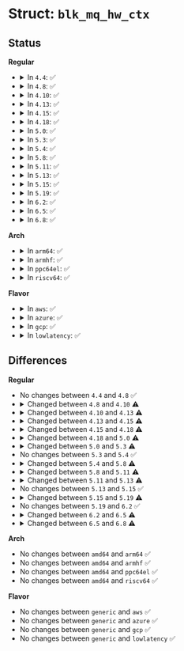 # Struct: <code>blk_mq_hw_ctx</code>

## Status
<b>Regular</b>
<ul>
<li>
<details>
<summary>In <code>4.4</code>: ✅</summary>

```c
struct blk_mq_hw_ctx {
    spinlock_t lock;
    struct list_head dispatch;
    long unsigned int state;
    struct delayed_work run_work;
    struct delayed_work delay_work;
    cpumask_var_t cpumask;
    int next_cpu;
    int next_cpu_batch;
    long unsigned int flags;
    struct request_queue *queue;
    struct blk_flush_queue *fq;
    void *driver_data;
    struct blk_mq_ctxmap ctx_map;
    unsigned int nr_ctx;
    struct blk_mq_ctx **ctxs;
    atomic_t wait_index;
    struct blk_mq_tags *tags;
    long unsigned int queued;
    long unsigned int run;
    long unsigned int dispatched[10];
    unsigned int numa_node;
    unsigned int queue_num;
    atomic_t nr_active;
    struct blk_mq_cpu_notifier cpu_notifier;
    struct kobject kobj;
    long unsigned int poll_invoked;
    long unsigned int poll_success;
};
```
</details>
</li>
<li>
<details>
<summary>In <code>4.8</code>: ✅</summary>

```c
struct blk_mq_hw_ctx {
    spinlock_t lock;
    struct list_head dispatch;
    long unsigned int state;
    struct delayed_work run_work;
    struct delayed_work delay_work;
    cpumask_var_t cpumask;
    int next_cpu;
    int next_cpu_batch;
    long unsigned int flags;
    struct request_queue *queue;
    struct blk_flush_queue *fq;
    void *driver_data;
    struct blk_mq_ctxmap ctx_map;
    unsigned int nr_ctx;
    struct blk_mq_ctx **ctxs;
    atomic_t wait_index;
    struct blk_mq_tags *tags;
    long unsigned int queued;
    long unsigned int run;
    long unsigned int dispatched[10];
    unsigned int numa_node;
    unsigned int queue_num;
    atomic_t nr_active;
    struct blk_mq_cpu_notifier cpu_notifier;
    struct kobject kobj;
    long unsigned int poll_invoked;
    long unsigned int poll_success;
};
```
</details>
</li>
<li>
<details>
<summary>In <code>4.10</code>: ✅</summary>

```c
struct blk_mq_hw_ctx {
    spinlock_t lock;
    struct list_head dispatch;
    long unsigned int state;
    struct work_struct run_work;
    cpumask_var_t cpumask;
    int next_cpu;
    int next_cpu_batch;
    long unsigned int flags;
    struct request_queue *queue;
    struct blk_flush_queue *fq;
    void *driver_data;
    struct sbitmap ctx_map;
    struct blk_mq_ctx **ctxs;
    unsigned int nr_ctx;
    atomic_t wait_index;
    struct blk_mq_tags *tags;
    struct srcu_struct queue_rq_srcu;
    long unsigned int queued;
    long unsigned int run;
    long unsigned int dispatched[7];
    unsigned int numa_node;
    unsigned int queue_num;
    atomic_t nr_active;
    struct delayed_work delay_work;
    struct hlist_node cpuhp_dead;
    struct kobject kobj;
    long unsigned int poll_considered;
    long unsigned int poll_invoked;
    long unsigned int poll_success;
};
```
</details>
</li>
<li>
<details>
<summary>In <code>4.13</code>: ✅</summary>

```c
struct blk_mq_hw_ctx {
    spinlock_t lock;
    struct list_head dispatch;
    long unsigned int state;
    struct delayed_work run_work;
    cpumask_var_t cpumask;
    int next_cpu;
    int next_cpu_batch;
    long unsigned int flags;
    void *sched_data;
    struct request_queue *queue;
    struct blk_flush_queue *fq;
    void *driver_data;
    struct sbitmap ctx_map;
    struct blk_mq_ctx **ctxs;
    unsigned int nr_ctx;
    wait_queue_entry_t dispatch_wait;
    atomic_t wait_index;
    struct blk_mq_tags *tags;
    struct blk_mq_tags *sched_tags;
    long unsigned int queued;
    long unsigned int run;
    long unsigned int dispatched[7];
    unsigned int numa_node;
    unsigned int queue_num;
    atomic_t nr_active;
    struct hlist_node cpuhp_dead;
    struct kobject kobj;
    long unsigned int poll_considered;
    long unsigned int poll_invoked;
    long unsigned int poll_success;
    struct dentry *debugfs_dir;
    struct dentry *sched_debugfs_dir;
    struct srcu_struct queue_rq_srcu[0];
};
```
</details>
</li>
<li>
<details>
<summary>In <code>4.15</code>: ✅</summary>

```c
struct blk_mq_hw_ctx {
    spinlock_t lock;
    struct list_head dispatch;
    long unsigned int state;
    struct delayed_work run_work;
    cpumask_var_t cpumask;
    int next_cpu;
    int next_cpu_batch;
    long unsigned int flags;
    void *sched_data;
    struct request_queue *queue;
    struct blk_flush_queue *fq;
    void *driver_data;
    struct sbitmap ctx_map;
    struct blk_mq_ctx *dispatch_from;
    struct blk_mq_ctx **ctxs;
    unsigned int nr_ctx;
    wait_queue_entry_t dispatch_wait;
    atomic_t wait_index;
    struct blk_mq_tags *tags;
    struct blk_mq_tags *sched_tags;
    long unsigned int queued;
    long unsigned int run;
    long unsigned int dispatched[7];
    unsigned int numa_node;
    unsigned int queue_num;
    atomic_t nr_active;
    struct hlist_node cpuhp_dead;
    struct kobject kobj;
    long unsigned int poll_considered;
    long unsigned int poll_invoked;
    long unsigned int poll_success;
    struct dentry *debugfs_dir;
    struct dentry *sched_debugfs_dir;
    struct srcu_struct queue_rq_srcu[0];
};
```
</details>
</li>
<li>
<details>
<summary>In <code>4.18</code>: ✅</summary>

```c
struct blk_mq_hw_ctx {
    spinlock_t lock;
    struct list_head dispatch;
    long unsigned int state;
    struct delayed_work run_work;
    cpumask_var_t cpumask;
    int next_cpu;
    int next_cpu_batch;
    long unsigned int flags;
    void *sched_data;
    struct request_queue *queue;
    struct blk_flush_queue *fq;
    void *driver_data;
    struct sbitmap ctx_map;
    struct blk_mq_ctx *dispatch_from;
    struct blk_mq_ctx **ctxs;
    unsigned int nr_ctx;
    wait_queue_entry_t dispatch_wait;
    atomic_t wait_index;
    struct blk_mq_tags *tags;
    struct blk_mq_tags *sched_tags;
    long unsigned int queued;
    long unsigned int run;
    long unsigned int dispatched[7];
    unsigned int numa_node;
    unsigned int queue_num;
    atomic_t nr_active;
    unsigned int nr_expired;
    struct hlist_node cpuhp_dead;
    struct kobject kobj;
    long unsigned int poll_considered;
    long unsigned int poll_invoked;
    long unsigned int poll_success;
    struct dentry *debugfs_dir;
    struct dentry *sched_debugfs_dir;
    struct srcu_struct srcu[0];
};
```
</details>
</li>
<li>
<details>
<summary>In <code>5.0</code>: ✅</summary>

```c
struct blk_mq_hw_ctx {
    spinlock_t lock;
    struct list_head dispatch;
    long unsigned int state;
    struct delayed_work run_work;
    cpumask_var_t cpumask;
    int next_cpu;
    int next_cpu_batch;
    long unsigned int flags;
    void *sched_data;
    struct request_queue *queue;
    struct blk_flush_queue *fq;
    void *driver_data;
    struct sbitmap ctx_map;
    struct blk_mq_ctx *dispatch_from;
    unsigned int dispatch_busy;
    short unsigned int type;
    short unsigned int nr_ctx;
    struct blk_mq_ctx **ctxs;
    spinlock_t dispatch_wait_lock;
    wait_queue_entry_t dispatch_wait;
    atomic_t wait_index;
    struct blk_mq_tags *tags;
    struct blk_mq_tags *sched_tags;
    long unsigned int queued;
    long unsigned int run;
    long unsigned int dispatched[7];
    unsigned int numa_node;
    unsigned int queue_num;
    atomic_t nr_active;
    unsigned int nr_expired;
    struct hlist_node cpuhp_dead;
    struct kobject kobj;
    long unsigned int poll_considered;
    long unsigned int poll_invoked;
    long unsigned int poll_success;
    struct dentry *debugfs_dir;
    struct dentry *sched_debugfs_dir;
    struct srcu_struct srcu[0];
};
```
</details>
</li>
<li>
<details>
<summary>In <code>5.3</code>: ✅</summary>

```c
struct blk_mq_hw_ctx {
    spinlock_t lock;
    struct list_head dispatch;
    long unsigned int state;
    struct delayed_work run_work;
    cpumask_var_t cpumask;
    int next_cpu;
    int next_cpu_batch;
    long unsigned int flags;
    void *sched_data;
    struct request_queue *queue;
    struct blk_flush_queue *fq;
    void *driver_data;
    struct sbitmap ctx_map;
    struct blk_mq_ctx *dispatch_from;
    unsigned int dispatch_busy;
    short unsigned int type;
    short unsigned int nr_ctx;
    struct blk_mq_ctx **ctxs;
    spinlock_t dispatch_wait_lock;
    wait_queue_entry_t dispatch_wait;
    atomic_t wait_index;
    struct blk_mq_tags *tags;
    struct blk_mq_tags *sched_tags;
    long unsigned int queued;
    long unsigned int run;
    long unsigned int dispatched[7];
    unsigned int numa_node;
    unsigned int queue_num;
    atomic_t nr_active;
    struct hlist_node cpuhp_dead;
    struct kobject kobj;
    long unsigned int poll_considered;
    long unsigned int poll_invoked;
    long unsigned int poll_success;
    struct dentry *debugfs_dir;
    struct dentry *sched_debugfs_dir;
    struct list_head hctx_list;
    struct srcu_struct srcu[0];
};
```
</details>
</li>
<li>
<details>
<summary>In <code>5.4</code>: ✅</summary>

```c
struct blk_mq_hw_ctx {
    spinlock_t lock;
    struct list_head dispatch;
    long unsigned int state;
    struct delayed_work run_work;
    cpumask_var_t cpumask;
    int next_cpu;
    int next_cpu_batch;
    long unsigned int flags;
    void *sched_data;
    struct request_queue *queue;
    struct blk_flush_queue *fq;
    void *driver_data;
    struct sbitmap ctx_map;
    struct blk_mq_ctx *dispatch_from;
    unsigned int dispatch_busy;
    short unsigned int type;
    short unsigned int nr_ctx;
    struct blk_mq_ctx **ctxs;
    spinlock_t dispatch_wait_lock;
    wait_queue_entry_t dispatch_wait;
    atomic_t wait_index;
    struct blk_mq_tags *tags;
    struct blk_mq_tags *sched_tags;
    long unsigned int queued;
    long unsigned int run;
    long unsigned int dispatched[7];
    unsigned int numa_node;
    unsigned int queue_num;
    atomic_t nr_active;
    struct hlist_node cpuhp_dead;
    struct kobject kobj;
    long unsigned int poll_considered;
    long unsigned int poll_invoked;
    long unsigned int poll_success;
    struct dentry *debugfs_dir;
    struct dentry *sched_debugfs_dir;
    struct list_head hctx_list;
    struct srcu_struct srcu[0];
};
```
</details>
</li>
<li>
<details>
<summary>In <code>5.8</code>: ✅</summary>

```c
struct blk_mq_hw_ctx {
    spinlock_t lock;
    struct list_head dispatch;
    long unsigned int state;
    struct delayed_work run_work;
    cpumask_var_t cpumask;
    int next_cpu;
    int next_cpu_batch;
    long unsigned int flags;
    void *sched_data;
    struct request_queue *queue;
    struct blk_flush_queue *fq;
    void *driver_data;
    struct sbitmap ctx_map;
    struct blk_mq_ctx *dispatch_from;
    unsigned int dispatch_busy;
    short unsigned int type;
    short unsigned int nr_ctx;
    struct blk_mq_ctx **ctxs;
    spinlock_t dispatch_wait_lock;
    wait_queue_entry_t dispatch_wait;
    atomic_t wait_index;
    struct blk_mq_tags *tags;
    struct blk_mq_tags *sched_tags;
    long unsigned int queued;
    long unsigned int run;
    long unsigned int dispatched[7];
    unsigned int numa_node;
    unsigned int queue_num;
    atomic_t nr_active;
    struct hlist_node cpuhp_online;
    struct hlist_node cpuhp_dead;
    struct kobject kobj;
    long unsigned int poll_considered;
    long unsigned int poll_invoked;
    long unsigned int poll_success;
    struct dentry *debugfs_dir;
    struct dentry *sched_debugfs_dir;
    struct list_head hctx_list;
    struct srcu_struct srcu[0];
};
```
</details>
</li>
<li>
<details>
<summary>In <code>5.11</code>: ✅</summary>

```c
struct blk_mq_hw_ctx {
    spinlock_t lock;
    struct list_head dispatch;
    long unsigned int state;
    struct delayed_work run_work;
    cpumask_var_t cpumask;
    int next_cpu;
    int next_cpu_batch;
    long unsigned int flags;
    void *sched_data;
    struct request_queue *queue;
    struct blk_flush_queue *fq;
    void *driver_data;
    struct sbitmap ctx_map;
    struct blk_mq_ctx *dispatch_from;
    unsigned int dispatch_busy;
    short unsigned int type;
    short unsigned int nr_ctx;
    struct blk_mq_ctx **ctxs;
    spinlock_t dispatch_wait_lock;
    wait_queue_entry_t dispatch_wait;
    atomic_t wait_index;
    struct blk_mq_tags *tags;
    struct blk_mq_tags *sched_tags;
    long unsigned int queued;
    long unsigned int run;
    long unsigned int dispatched[7];
    unsigned int numa_node;
    unsigned int queue_num;
    atomic_t nr_active;
    atomic_t elevator_queued;
    struct hlist_node cpuhp_online;
    struct hlist_node cpuhp_dead;
    struct kobject kobj;
    long unsigned int poll_considered;
    long unsigned int poll_invoked;
    long unsigned int poll_success;
    struct dentry *debugfs_dir;
    struct dentry *sched_debugfs_dir;
    struct list_head hctx_list;
    struct srcu_struct srcu[0];
};
```
</details>
</li>
<li>
<details>
<summary>In <code>5.13</code>: ✅</summary>

```c
struct blk_mq_hw_ctx {
    spinlock_t lock;
    struct list_head dispatch;
    long unsigned int state;
    struct delayed_work run_work;
    cpumask_var_t cpumask;
    int next_cpu;
    int next_cpu_batch;
    long unsigned int flags;
    void *sched_data;
    struct request_queue *queue;
    struct blk_flush_queue *fq;
    void *driver_data;
    struct sbitmap ctx_map;
    struct blk_mq_ctx *dispatch_from;
    unsigned int dispatch_busy;
    short unsigned int type;
    short unsigned int nr_ctx;
    struct blk_mq_ctx **ctxs;
    spinlock_t dispatch_wait_lock;
    wait_queue_entry_t dispatch_wait;
    atomic_t wait_index;
    struct blk_mq_tags *tags;
    struct blk_mq_tags *sched_tags;
    long unsigned int queued;
    long unsigned int run;
    long unsigned int dispatched[7];
    unsigned int numa_node;
    unsigned int queue_num;
    atomic_t nr_active;
    struct hlist_node cpuhp_online;
    struct hlist_node cpuhp_dead;
    struct kobject kobj;
    long unsigned int poll_considered;
    long unsigned int poll_invoked;
    long unsigned int poll_success;
    struct dentry *debugfs_dir;
    struct dentry *sched_debugfs_dir;
    struct list_head hctx_list;
    struct srcu_struct srcu[0];
};
```
</details>
</li>
<li>
<details>
<summary>In <code>5.15</code>: ✅</summary>

```c
struct blk_mq_hw_ctx {
    spinlock_t lock;
    struct list_head dispatch;
    long unsigned int state;
    struct delayed_work run_work;
    cpumask_var_t cpumask;
    int next_cpu;
    int next_cpu_batch;
    long unsigned int flags;
    void *sched_data;
    struct request_queue *queue;
    struct blk_flush_queue *fq;
    void *driver_data;
    struct sbitmap ctx_map;
    struct blk_mq_ctx *dispatch_from;
    unsigned int dispatch_busy;
    short unsigned int type;
    short unsigned int nr_ctx;
    struct blk_mq_ctx **ctxs;
    spinlock_t dispatch_wait_lock;
    wait_queue_entry_t dispatch_wait;
    atomic_t wait_index;
    struct blk_mq_tags *tags;
    struct blk_mq_tags *sched_tags;
    long unsigned int queued;
    long unsigned int run;
    long unsigned int dispatched[7];
    unsigned int numa_node;
    unsigned int queue_num;
    atomic_t nr_active;
    struct hlist_node cpuhp_online;
    struct hlist_node cpuhp_dead;
    struct kobject kobj;
    long unsigned int poll_considered;
    long unsigned int poll_invoked;
    long unsigned int poll_success;
    struct dentry *debugfs_dir;
    struct dentry *sched_debugfs_dir;
    struct list_head hctx_list;
    struct srcu_struct srcu[0];
};
```
</details>
</li>
<li>
<details>
<summary>In <code>5.19</code>: ✅</summary>

```c
struct blk_mq_hw_ctx {
    spinlock_t lock;
    struct list_head dispatch;
    long unsigned int state;
    struct delayed_work run_work;
    cpumask_var_t cpumask;
    int next_cpu;
    int next_cpu_batch;
    long unsigned int flags;
    void *sched_data;
    struct request_queue *queue;
    struct blk_flush_queue *fq;
    void *driver_data;
    struct sbitmap ctx_map;
    struct blk_mq_ctx *dispatch_from;
    unsigned int dispatch_busy;
    short unsigned int type;
    short unsigned int nr_ctx;
    struct blk_mq_ctx **ctxs;
    spinlock_t dispatch_wait_lock;
    wait_queue_entry_t dispatch_wait;
    atomic_t wait_index;
    struct blk_mq_tags *tags;
    struct blk_mq_tags *sched_tags;
    long unsigned int queued;
    long unsigned int run;
    unsigned int numa_node;
    unsigned int queue_num;
    atomic_t nr_active;
    struct hlist_node cpuhp_online;
    struct hlist_node cpuhp_dead;
    struct kobject kobj;
    struct dentry *debugfs_dir;
    struct dentry *sched_debugfs_dir;
    struct list_head hctx_list;
};
```
</details>
</li>
<li>
<details>
<summary>In <code>6.2</code>: ✅</summary>

```c
struct blk_mq_hw_ctx {
    spinlock_t lock;
    struct list_head dispatch;
    long unsigned int state;
    struct delayed_work run_work;
    cpumask_var_t cpumask;
    int next_cpu;
    int next_cpu_batch;
    long unsigned int flags;
    void *sched_data;
    struct request_queue *queue;
    struct blk_flush_queue *fq;
    void *driver_data;
    struct sbitmap ctx_map;
    struct blk_mq_ctx *dispatch_from;
    unsigned int dispatch_busy;
    short unsigned int type;
    short unsigned int nr_ctx;
    struct blk_mq_ctx **ctxs;
    spinlock_t dispatch_wait_lock;
    wait_queue_entry_t dispatch_wait;
    atomic_t wait_index;
    struct blk_mq_tags *tags;
    struct blk_mq_tags *sched_tags;
    long unsigned int queued;
    long unsigned int run;
    unsigned int numa_node;
    unsigned int queue_num;
    atomic_t nr_active;
    struct hlist_node cpuhp_online;
    struct hlist_node cpuhp_dead;
    struct kobject kobj;
    struct dentry *debugfs_dir;
    struct dentry *sched_debugfs_dir;
    struct list_head hctx_list;
};
```
</details>
</li>
<li>
<details>
<summary>In <code>6.5</code>: ✅</summary>

```c
struct blk_mq_hw_ctx {
    spinlock_t lock;
    struct list_head dispatch;
    long unsigned int state;
    struct delayed_work run_work;
    cpumask_var_t cpumask;
    int next_cpu;
    int next_cpu_batch;
    long unsigned int flags;
    void *sched_data;
    struct request_queue *queue;
    struct blk_flush_queue *fq;
    void *driver_data;
    struct sbitmap ctx_map;
    struct blk_mq_ctx *dispatch_from;
    unsigned int dispatch_busy;
    short unsigned int type;
    short unsigned int nr_ctx;
    struct blk_mq_ctx **ctxs;
    spinlock_t dispatch_wait_lock;
    wait_queue_entry_t dispatch_wait;
    atomic_t wait_index;
    struct blk_mq_tags *tags;
    struct blk_mq_tags *sched_tags;
    long unsigned int run;
    unsigned int numa_node;
    unsigned int queue_num;
    atomic_t nr_active;
    struct hlist_node cpuhp_online;
    struct hlist_node cpuhp_dead;
    struct kobject kobj;
    struct dentry *debugfs_dir;
    struct dentry *sched_debugfs_dir;
    struct list_head hctx_list;
};
```
</details>
</li>
<li>
<details>
<summary>In <code>6.8</code>: ✅</summary>

```c
struct blk_mq_hw_ctx {
    spinlock_t lock;
    struct list_head dispatch;
    long unsigned int state;
    struct delayed_work run_work;
    cpumask_var_t cpumask;
    int next_cpu;
    int next_cpu_batch;
    long unsigned int flags;
    void *sched_data;
    struct request_queue *queue;
    struct blk_flush_queue *fq;
    void *driver_data;
    struct sbitmap ctx_map;
    struct blk_mq_ctx *dispatch_from;
    unsigned int dispatch_busy;
    short unsigned int type;
    short unsigned int nr_ctx;
    struct blk_mq_ctx **ctxs;
    spinlock_t dispatch_wait_lock;
    wait_queue_entry_t dispatch_wait;
    atomic_t wait_index;
    struct blk_mq_tags *tags;
    struct blk_mq_tags *sched_tags;
    unsigned int numa_node;
    unsigned int queue_num;
    atomic_t nr_active;
    struct hlist_node cpuhp_online;
    struct hlist_node cpuhp_dead;
    struct kobject kobj;
    struct dentry *debugfs_dir;
    struct dentry *sched_debugfs_dir;
    struct list_head hctx_list;
};
```
</details>
</li>
</ul>
<b>Arch</b>
<ul>
<li>
<details>
<summary>In <code>arm64</code>: ✅</summary>

```c
struct blk_mq_hw_ctx {
    spinlock_t lock;
    struct list_head dispatch;
    long unsigned int state;
    struct delayed_work run_work;
    cpumask_var_t cpumask;
    int next_cpu;
    int next_cpu_batch;
    long unsigned int flags;
    void *sched_data;
    struct request_queue *queue;
    struct blk_flush_queue *fq;
    void *driver_data;
    struct sbitmap ctx_map;
    struct blk_mq_ctx *dispatch_from;
    unsigned int dispatch_busy;
    short unsigned int type;
    short unsigned int nr_ctx;
    struct blk_mq_ctx **ctxs;
    spinlock_t dispatch_wait_lock;
    wait_queue_entry_t dispatch_wait;
    atomic_t wait_index;
    struct blk_mq_tags *tags;
    struct blk_mq_tags *sched_tags;
    long unsigned int queued;
    long unsigned int run;
    long unsigned int dispatched[7];
    unsigned int numa_node;
    unsigned int queue_num;
    atomic_t nr_active;
    struct hlist_node cpuhp_dead;
    struct kobject kobj;
    long unsigned int poll_considered;
    long unsigned int poll_invoked;
    long unsigned int poll_success;
    struct dentry *debugfs_dir;
    struct dentry *sched_debugfs_dir;
    struct list_head hctx_list;
    struct srcu_struct srcu[0];
};
```
</details>
</li>
<li>
<details>
<summary>In <code>armhf</code>: ✅</summary>

```c
struct blk_mq_hw_ctx {
    spinlock_t lock;
    struct list_head dispatch;
    long unsigned int state;
    struct delayed_work run_work;
    cpumask_var_t cpumask;
    int next_cpu;
    int next_cpu_batch;
    long unsigned int flags;
    void *sched_data;
    struct request_queue *queue;
    struct blk_flush_queue *fq;
    void *driver_data;
    struct sbitmap ctx_map;
    struct blk_mq_ctx *dispatch_from;
    unsigned int dispatch_busy;
    short unsigned int type;
    short unsigned int nr_ctx;
    struct blk_mq_ctx **ctxs;
    spinlock_t dispatch_wait_lock;
    wait_queue_entry_t dispatch_wait;
    atomic_t wait_index;
    struct blk_mq_tags *tags;
    struct blk_mq_tags *sched_tags;
    long unsigned int queued;
    long unsigned int run;
    long unsigned int dispatched[7];
    unsigned int numa_node;
    unsigned int queue_num;
    atomic_t nr_active;
    struct hlist_node cpuhp_dead;
    struct kobject kobj;
    long unsigned int poll_considered;
    long unsigned int poll_invoked;
    long unsigned int poll_success;
    struct dentry *debugfs_dir;
    struct dentry *sched_debugfs_dir;
    struct list_head hctx_list;
    struct srcu_struct srcu[0];
};
```
</details>
</li>
<li>
<details>
<summary>In <code>ppc64el</code>: ✅</summary>

```c
struct blk_mq_hw_ctx {
    spinlock_t lock;
    struct list_head dispatch;
    long unsigned int state;
    struct delayed_work run_work;
    cpumask_var_t cpumask;
    int next_cpu;
    int next_cpu_batch;
    long unsigned int flags;
    void *sched_data;
    struct request_queue *queue;
    struct blk_flush_queue *fq;
    void *driver_data;
    struct sbitmap ctx_map;
    struct blk_mq_ctx *dispatch_from;
    unsigned int dispatch_busy;
    short unsigned int type;
    short unsigned int nr_ctx;
    struct blk_mq_ctx **ctxs;
    spinlock_t dispatch_wait_lock;
    wait_queue_entry_t dispatch_wait;
    atomic_t wait_index;
    struct blk_mq_tags *tags;
    struct blk_mq_tags *sched_tags;
    long unsigned int queued;
    long unsigned int run;
    long unsigned int dispatched[7];
    unsigned int numa_node;
    unsigned int queue_num;
    atomic_t nr_active;
    struct hlist_node cpuhp_dead;
    struct kobject kobj;
    long unsigned int poll_considered;
    long unsigned int poll_invoked;
    long unsigned int poll_success;
    struct dentry *debugfs_dir;
    struct dentry *sched_debugfs_dir;
    struct list_head hctx_list;
    struct srcu_struct srcu[0];
};
```
</details>
</li>
<li>
<details>
<summary>In <code>riscv64</code>: ✅</summary>

```c
struct blk_mq_hw_ctx {
    spinlock_t lock;
    struct list_head dispatch;
    long unsigned int state;
    struct delayed_work run_work;
    cpumask_var_t cpumask;
    int next_cpu;
    int next_cpu_batch;
    long unsigned int flags;
    void *sched_data;
    struct request_queue *queue;
    struct blk_flush_queue *fq;
    void *driver_data;
    struct sbitmap ctx_map;
    struct blk_mq_ctx *dispatch_from;
    unsigned int dispatch_busy;
    short unsigned int type;
    short unsigned int nr_ctx;
    struct blk_mq_ctx **ctxs;
    spinlock_t dispatch_wait_lock;
    wait_queue_entry_t dispatch_wait;
    atomic_t wait_index;
    struct blk_mq_tags *tags;
    struct blk_mq_tags *sched_tags;
    long unsigned int queued;
    long unsigned int run;
    long unsigned int dispatched[7];
    unsigned int numa_node;
    unsigned int queue_num;
    atomic_t nr_active;
    struct hlist_node cpuhp_dead;
    struct kobject kobj;
    long unsigned int poll_considered;
    long unsigned int poll_invoked;
    long unsigned int poll_success;
    struct dentry *debugfs_dir;
    struct dentry *sched_debugfs_dir;
    struct list_head hctx_list;
    struct srcu_struct srcu[0];
};
```
</details>
</li>
</ul>
<b>Flavor</b>
<ul>
<li>
<details>
<summary>In <code>aws</code>: ✅</summary>

```c
struct blk_mq_hw_ctx {
    spinlock_t lock;
    struct list_head dispatch;
    long unsigned int state;
    struct delayed_work run_work;
    cpumask_var_t cpumask;
    int next_cpu;
    int next_cpu_batch;
    long unsigned int flags;
    void *sched_data;
    struct request_queue *queue;
    struct blk_flush_queue *fq;
    void *driver_data;
    struct sbitmap ctx_map;
    struct blk_mq_ctx *dispatch_from;
    unsigned int dispatch_busy;
    short unsigned int type;
    short unsigned int nr_ctx;
    struct blk_mq_ctx **ctxs;
    spinlock_t dispatch_wait_lock;
    wait_queue_entry_t dispatch_wait;
    atomic_t wait_index;
    struct blk_mq_tags *tags;
    struct blk_mq_tags *sched_tags;
    long unsigned int queued;
    long unsigned int run;
    long unsigned int dispatched[7];
    unsigned int numa_node;
    unsigned int queue_num;
    atomic_t nr_active;
    struct hlist_node cpuhp_dead;
    struct kobject kobj;
    long unsigned int poll_considered;
    long unsigned int poll_invoked;
    long unsigned int poll_success;
    struct dentry *debugfs_dir;
    struct dentry *sched_debugfs_dir;
    struct list_head hctx_list;
    struct srcu_struct srcu[0];
};
```
</details>
</li>
<li>
<details>
<summary>In <code>azure</code>: ✅</summary>

```c
struct blk_mq_hw_ctx {
    spinlock_t lock;
    struct list_head dispatch;
    long unsigned int state;
    struct delayed_work run_work;
    cpumask_var_t cpumask;
    int next_cpu;
    int next_cpu_batch;
    long unsigned int flags;
    void *sched_data;
    struct request_queue *queue;
    struct blk_flush_queue *fq;
    void *driver_data;
    struct sbitmap ctx_map;
    struct blk_mq_ctx *dispatch_from;
    unsigned int dispatch_busy;
    short unsigned int type;
    short unsigned int nr_ctx;
    struct blk_mq_ctx **ctxs;
    spinlock_t dispatch_wait_lock;
    wait_queue_entry_t dispatch_wait;
    atomic_t wait_index;
    struct blk_mq_tags *tags;
    struct blk_mq_tags *sched_tags;
    long unsigned int queued;
    long unsigned int run;
    long unsigned int dispatched[7];
    unsigned int numa_node;
    unsigned int queue_num;
    atomic_t nr_active;
    struct hlist_node cpuhp_dead;
    struct kobject kobj;
    long unsigned int poll_considered;
    long unsigned int poll_invoked;
    long unsigned int poll_success;
    struct dentry *debugfs_dir;
    struct dentry *sched_debugfs_dir;
    struct list_head hctx_list;
    struct srcu_struct srcu[0];
};
```
</details>
</li>
<li>
<details>
<summary>In <code>gcp</code>: ✅</summary>

```c
struct blk_mq_hw_ctx {
    spinlock_t lock;
    struct list_head dispatch;
    long unsigned int state;
    struct delayed_work run_work;
    cpumask_var_t cpumask;
    int next_cpu;
    int next_cpu_batch;
    long unsigned int flags;
    void *sched_data;
    struct request_queue *queue;
    struct blk_flush_queue *fq;
    void *driver_data;
    struct sbitmap ctx_map;
    struct blk_mq_ctx *dispatch_from;
    unsigned int dispatch_busy;
    short unsigned int type;
    short unsigned int nr_ctx;
    struct blk_mq_ctx **ctxs;
    spinlock_t dispatch_wait_lock;
    wait_queue_entry_t dispatch_wait;
    atomic_t wait_index;
    struct blk_mq_tags *tags;
    struct blk_mq_tags *sched_tags;
    long unsigned int queued;
    long unsigned int run;
    long unsigned int dispatched[7];
    unsigned int numa_node;
    unsigned int queue_num;
    atomic_t nr_active;
    struct hlist_node cpuhp_dead;
    struct kobject kobj;
    long unsigned int poll_considered;
    long unsigned int poll_invoked;
    long unsigned int poll_success;
    struct dentry *debugfs_dir;
    struct dentry *sched_debugfs_dir;
    struct list_head hctx_list;
    struct srcu_struct srcu[0];
};
```
</details>
</li>
<li>
<details>
<summary>In <code>lowlatency</code>: ✅</summary>

```c
struct blk_mq_hw_ctx {
    spinlock_t lock;
    struct list_head dispatch;
    long unsigned int state;
    struct delayed_work run_work;
    cpumask_var_t cpumask;
    int next_cpu;
    int next_cpu_batch;
    long unsigned int flags;
    void *sched_data;
    struct request_queue *queue;
    struct blk_flush_queue *fq;
    void *driver_data;
    struct sbitmap ctx_map;
    struct blk_mq_ctx *dispatch_from;
    unsigned int dispatch_busy;
    short unsigned int type;
    short unsigned int nr_ctx;
    struct blk_mq_ctx **ctxs;
    spinlock_t dispatch_wait_lock;
    wait_queue_entry_t dispatch_wait;
    atomic_t wait_index;
    struct blk_mq_tags *tags;
    struct blk_mq_tags *sched_tags;
    long unsigned int queued;
    long unsigned int run;
    long unsigned int dispatched[7];
    unsigned int numa_node;
    unsigned int queue_num;
    atomic_t nr_active;
    struct hlist_node cpuhp_dead;
    struct kobject kobj;
    long unsigned int poll_considered;
    long unsigned int poll_invoked;
    long unsigned int poll_success;
    struct dentry *debugfs_dir;
    struct dentry *sched_debugfs_dir;
    struct list_head hctx_list;
    struct srcu_struct srcu[0];
};
```
</details>
</li>
</ul>

## Differences
<b>Regular</b>
<ul>
<li>
No changes between <code>4.4</code> and <code>4.8</code> ✅
</li>
<li>
<details>
<summary>Changed between <code>4.8</code> and <code>4.10</code> ⚠️</summary>
<ul>
<li>
<b>Field added. </b>
<code>struct srcu_struct queue_rq_srcu</code>
</li>
<li>
<b>Field added. </b>
<code>struct hlist_node cpuhp_dead</code>
</li>
<li>
<b>Field added. </b>
<code>long unsigned int poll_considered</code>
</li>
<li>
<b>Field removed. </b>
<code>struct blk_mq_cpu_notifier cpu_notifier</code>
</li>
<li>
<b>Field type changed. </b>
<code>struct delayed_work run_work</code> ➡️ <code>struct work_struct run_work</code>
</li>
<li>
<b>Field type changed. </b>
<code>struct blk_mq_ctxmap ctx_map</code> ➡️ <code>struct sbitmap ctx_map</code>
</li>
<li>
<b>Field type changed. </b>
<code>long unsigned int dispatched[10]</code> ➡️ <code>long unsigned int dispatched[7]</code>
</li>
</ul>
</details>
</li>
<li>
<details>
<summary>Changed between <code>4.10</code> and <code>4.13</code> ⚠️</summary>
<ul>
<li>
<b>Field added. </b>
<code>void *sched_data</code>
</li>
<li>
<b>Field added. </b>
<code>wait_queue_entry_t dispatch_wait</code>
</li>
<li>
<b>Field added. </b>
<code>struct blk_mq_tags *sched_tags</code>
</li>
<li>
<b>Field added. </b>
<code>struct dentry *debugfs_dir</code>
</li>
<li>
<b>Field added. </b>
<code>struct dentry *sched_debugfs_dir</code>
</li>
<li>
<b>Field removed. </b>
<code>struct delayed_work delay_work</code>
</li>
<li>
<b>Field type changed. </b>
<code>struct work_struct run_work</code> ➡️ <code>struct delayed_work run_work</code>
</li>
<li>
<b>Field type changed. </b>
<code>struct srcu_struct queue_rq_srcu</code> ➡️ <code>struct srcu_struct queue_rq_srcu[0]</code>
</li>
</ul>
</details>
</li>
<li>
<details>
<summary>Changed between <code>4.13</code> and <code>4.15</code> ⚠️</summary>
<ul>
<li>
<b>Field added. </b>
<code>struct blk_mq_ctx *dispatch_from</code>
</li>
</ul>
</details>
</li>
<li>
<details>
<summary>Changed between <code>4.15</code> and <code>4.18</code> ⚠️</summary>
<ul>
<li>
<b>Field added. </b>
<code>unsigned int nr_expired</code>
</li>
<li>
<b>Field added. </b>
<code>struct srcu_struct srcu[0]</code>
</li>
<li>
<b>Field removed. </b>
<code>struct srcu_struct queue_rq_srcu[0]</code>
</li>
</ul>
</details>
</li>
<li>
<details>
<summary>Changed between <code>4.18</code> and <code>5.0</code> ⚠️</summary>
<ul>
<li>
<b>Field added. </b>
<code>unsigned int dispatch_busy</code>
</li>
<li>
<b>Field added. </b>
<code>short unsigned int type</code>
</li>
<li>
<b>Field added. </b>
<code>spinlock_t dispatch_wait_lock</code>
</li>
<li>
<b>Field type changed. </b>
<code>unsigned int nr_ctx</code> ➡️ <code>short unsigned int nr_ctx</code>
</li>
</ul>
</details>
</li>
<li>
<details>
<summary>Changed between <code>5.0</code> and <code>5.3</code> ⚠️</summary>
<ul>
<li>
<b>Field added. </b>
<code>struct list_head hctx_list</code>
</li>
<li>
<b>Field removed. </b>
<code>unsigned int nr_expired</code>
</li>
</ul>
</details>
</li>
<li>
No changes between <code>5.3</code> and <code>5.4</code> ✅
</li>
<li>
<details>
<summary>Changed between <code>5.4</code> and <code>5.8</code> ⚠️</summary>
<ul>
<li>
<b>Field added. </b>
<code>struct hlist_node cpuhp_online</code>
</li>
</ul>
</details>
</li>
<li>
<details>
<summary>Changed between <code>5.8</code> and <code>5.11</code> ⚠️</summary>
<ul>
<li>
<b>Field added. </b>
<code>atomic_t elevator_queued</code>
</li>
</ul>
</details>
</li>
<li>
<details>
<summary>Changed between <code>5.11</code> and <code>5.13</code> ⚠️</summary>
<ul>
<li>
<b>Field removed. </b>
<code>atomic_t elevator_queued</code>
</li>
</ul>
</details>
</li>
<li>
No changes between <code>5.13</code> and <code>5.15</code> ✅
</li>
<li>
<details>
<summary>Changed between <code>5.15</code> and <code>5.19</code> ⚠️</summary>
<ul>
<li>
<b>Field removed. </b>
<code>long unsigned int dispatched[7]</code>
</li>
<li>
<b>Field removed. </b>
<code>long unsigned int poll_considered</code>
</li>
<li>
<b>Field removed. </b>
<code>long unsigned int poll_invoked</code>
</li>
<li>
<b>Field removed. </b>
<code>long unsigned int poll_success</code>
</li>
<li>
<b>Field removed. </b>
<code>struct srcu_struct srcu[0]</code>
</li>
</ul>
</details>
</li>
<li>
No changes between <code>5.19</code> and <code>6.2</code> ✅
</li>
<li>
<details>
<summary>Changed between <code>6.2</code> and <code>6.5</code> ⚠️</summary>
<ul>
<li>
<b>Field removed. </b>
<code>long unsigned int queued</code>
</li>
</ul>
</details>
</li>
<li>
<details>
<summary>Changed between <code>6.5</code> and <code>6.8</code> ⚠️</summary>
<ul>
<li>
<b>Field removed. </b>
<code>long unsigned int run</code>
</li>
</ul>
</details>
</li>
</ul>
<b>Arch</b>
<ul>
<li>
No changes between <code>amd64</code> and <code>arm64</code> ✅
</li>
<li>
No changes between <code>amd64</code> and <code>armhf</code> ✅
</li>
<li>
No changes between <code>amd64</code> and <code>ppc64el</code> ✅
</li>
<li>
No changes between <code>amd64</code> and <code>riscv64</code> ✅
</li>
</ul>
<b>Flavor</b>
<ul>
<li>
No changes between <code>generic</code> and <code>aws</code> ✅
</li>
<li>
No changes between <code>generic</code> and <code>azure</code> ✅
</li>
<li>
No changes between <code>generic</code> and <code>gcp</code> ✅
</li>
<li>
No changes between <code>generic</code> and <code>lowlatency</code> ✅
</li>
</ul>
